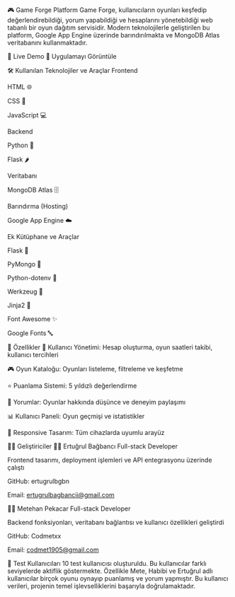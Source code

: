 🎮 Game Forge Platform
Game Forge, kullanıcıların oyunları keşfedip değerlendirebildiği, yorum yapabildiği ve hesaplarını yönetebildiği web tabanlı bir oyun dağıtım servisidir. Modern teknolojilerle geliştirilen bu platform, Google App Engine üzerinde barındırılmakta ve MongoDB Atlas veritabanını kullanmaktadır.

🚀 Live Demo
🔗 Uygulamayı Görüntüle

🛠️ Kullanılan Teknolojiler ve Araçlar
Frontend

HTML 🌐

CSS 🎨

JavaScript 💻

Backend

Python 🐍

Flask 🌶️

Veritabanı

MongoDB Atlas 🗄️

Barındırma (Hosting)

Google App Engine ☁️

Ek Kütüphane ve Araçlar

Flask 🧩

PyMongo 🔄

Python-dotenv 🔐

Werkzeug 📁

Jinja2 📝

Font Awesome ✨

Google Fonts 🔤

🎯 Özellikler
👤 Kullanıcı Yönetimi: Hesap oluşturma, oyun saatleri takibi, kullanıcı tercihleri

🎮 Oyun Kataloğu: Oyunları listeleme, filtreleme ve keşfetme

⭐ Puanlama Sistemi: 5 yıldızlı değerlendirme

💬 Yorumlar: Oyunlar hakkında düşünce ve deneyim paylaşımı

📊 Kullanıcı Paneli: Oyun geçmişi ve istatistikler

📱 Responsive Tasarım: Tüm cihazlarda uyumlu arayüz

👨‍💻 Geliştiriciler
🧑‍💻 Ertuğrul Bağbancı
Full-stack Developer

Frontend tasarımı, deployment işlemleri ve API entegrasyonu üzerinde çalıştı

GitHub: ertugrulbgbn

Email: ertugrulbagbancii@gmail.com

🧑‍💻 Metehan Pekacar
Full-stack Developer

Backend fonksiyonları, veritabanı bağlantısı ve kullanıcı özellikleri geliştirdi

GitHub: Codmetxx

Email: codmet1905@gmail.com

🧪 Test Kullanıcıları
10 test kullanıcısı oluşturuldu. Bu kullanıcılar farklı seviyelerde aktiflik göstermekte. Özellikle Mete, Habibi ve Ertuğrul adlı kullanıcılar birçok oyunu oynayıp puanlamış ve yorum yapmıştır. Bu kullanıcı verileri, projenin temel işlevselliklerini başarıyla doğrulamaktadır.
